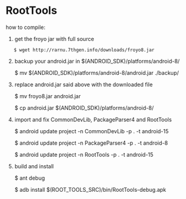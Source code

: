 RootTools
========

how to compile:

1) get the froyo jar with full source
```
   $ wget http://rarnu.7thgen.info/downloads/froyo8.jar
```
2) backup your android.jar in $(ANDROID_SDK)/platforms/android-8/

   $ mv $(ANDROID_SDK)/platforms/android-8/android.jar ./backup/

3) replace android.jar said above with the downloaded file

   $ mv froyo8.jar android.jar

   $ cp android.jar $(ANDROID_SDK)/platforms/android-8/

4) import and fix CommonDevLib, PackageParser4 and RootTools

   $ android update project -n CommonDevLib -p . -t android-15

   $ android update project -n PackageParser4 -p . -t android-8

   $ android update project -n RootTools -p . -t android-15

5) build and install

   $ ant debug

   $ adb install $(ROOT_TOOLS_SRC)/bin/RootTools-debug.apk

